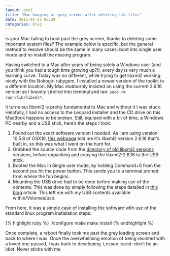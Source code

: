 ```yaml
---
layout: post
title: "Mac hanging at grey screen after deleting lib files"
date: 2011-01-23 06:29
categories: blog
---
```

Is your Mac failing to boot past the grey screen, thanks to deleting some
important system files? The example below is specific, but the general method
to resolve should be the same in many cases: boot into single user mode and
re-install the missing program.

Having switched to a Mac after years of being solely a Windows user (and you
think you had a tough time growing up?!), every day is very much a learning
curve. Today was no different, while trying to get libxml2 working nicely with
the Nokogiri rubygem, I installed a newer version of the toolkit to a different
location. My Mac stubbornly insisted on using the current 2.6.16 version so I
bravely strolled into terminal and ran: `sudo rm /usr/lib/libxml*`.

It turns out libxml2 is pretty fundamental to Mac and without it I was stuck.
Helpfully, I had no access to the Leopard installer and the CD drive on this
MacBook happens to be broken. Still, equiped with a bit of time, a Windows PC
nearby and a USB stick, here&rsquo;s the steps I took:

1. Found out the exact software version I needed. As I am using version 10.5.8 of OSX10, [this webpage](http://www.explain.com.au/oss/libxml2xslt.html) told me it's libxml2 version 2.6.16 that's built in, so this was what I went on the hunt for.
2. Grabbed the source code  from the [directory of old libxml2 versions](http://xmlsoft.org/sources/old/) versions, before unpacking and copying the libxml2-2.6.16 to the USB stick.
3. Booted the Mac in Single user mode, by holding Command+S from the second you hit the power button. This sends you to a terminal prompt from where the fun begins.
4. Mounting the USB drive had to be done before making use of the contents.  This was done by simply following the steps detailed in [this blog](http://macsage.com/mounting-usb-drive-in-single-user-mode") article. This left me with my USB contents available within/Volumes/usb.

From here, it was a simple case of installing the software with use of the standard linux program installation steps:

{% highlight ruby %}
./configure
make
make install
{% endhighlight %}

Once complete, a reboot finally took me past the grey loading screen and back to where I was. Once the overwhelming emotion of being reunited with a loved one passed, I was back to developing. Lesson learnt: don't be an idiot.  Never sticks with me.
